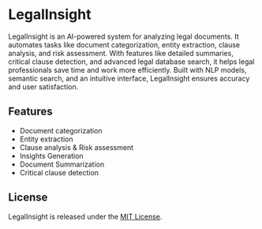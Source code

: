 # LegalInsight

LegalInsight is an AI-powered system for analyzing legal documents. It automates tasks like document categorization, entity extraction, clause analysis, and risk assessment. With features like detailed summaries, critical clause detection, and advanced legal database search, it helps legal professionals save time and work more efficiently. Built with NLP models, semantic search, and an intuitive interface, LegalInsight ensures accuracy and user satisfaction.

## Features

- Document categorization
- Entity extraction
- Clause analysis & Risk assessment
- Insights Generation
- Document Summarization
- Critical clause detection

## License

LegalInsight is released under the [MIT License](https://opensource.org/licenses/MIT).
